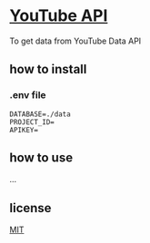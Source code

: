 # [YouTube API](https://developers.google.com/youtube/v3)

To get data from YouTube Data API

## how to install

### .env file

```
DATABASE=./data
PROJECT_ID=
APIKEY=
```

## how to use

...

## license

[MIT](./LICENSE)
